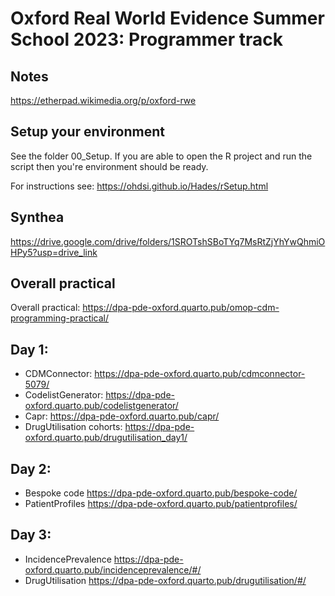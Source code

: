 Oxford Real World Evidence Summer School 2023: Programmer track
========================================================================================================================================================

## Notes
https://etherpad.wikimedia.org/p/oxford-rwe

## Setup your environment
See the folder 00_Setup. If you are able to open the R project and run the script then you're environment should be ready. 

For instructions see: https://ohdsi.github.io/Hades/rSetup.html

## Synthea
https://drive.google.com/drive/folders/1SROTshSBoTYq7MsRtZjYhYwQhmiOHPy5?usp=drive_link 

## Overall practical
Overall practical: https://dpa-pde-oxford.quarto.pub/omop-cdm-programming-practical/

## Day 1: 
- CDMConnector: https://dpa-pde-oxford.quarto.pub/cdmconnector-5079/ 
- CodelistGenerator: https://dpa-pde-oxford.quarto.pub/codelistgenerator/  
- Capr: https://dpa-pde-oxford.quarto.pub/capr/  
- DrugUtilisation cohorts: https://dpa-pde-oxford.quarto.pub/drugutilisation_day1/  

## Day 2: 
- Bespoke code https://dpa-pde-oxford.quarto.pub/bespoke-code/
- PatientProfiles https://dpa-pde-oxford.quarto.pub/patientprofiles/

## Day 3: 
- IncidencePrevalence https://dpa-pde-oxford.quarto.pub/incidenceprevalence/#/
- DrugUtilisation https://dpa-pde-oxford.quarto.pub/drugutilisation/#/
